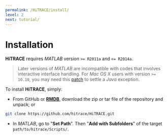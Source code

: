 ```yaml
---
permalink: /HiTRACE/install/
level: 2
next: tutorial/
---
```


# Installation

**HiTRACE** requires *MATLAB* version `>= R2011a` and `<= R2014a`. 

> Later versions of *MATLAB* are incompatible with codes that involves interactive interface handling. For *Mac OS X* users with version `>= 10.10`, you may need this [patch](https://www.mathworks.com/support/bugreports/1098655) to settle a *Java* exception.

To install **HiTRACE**, simply:

- From GitHub or [**RMDB**](https://rmdb.stanford.edu/tools/), download the zip or tar file of the repository and unpack; or 

```bash
git clone https://github.com/hitrace/HiTRACE.git
```

- In *MATLAB*, go to "**Set Path**". Then "**Add with Subfolders**" of the target `path/to/hitrace/Scripts/`.

